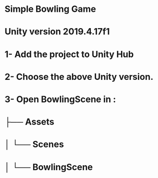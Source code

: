 # Simple Bowling Game

# Unity version 2019.4.17f1

# 1- Add the project to Unity Hub
# 2- Choose the above Unity version.
# 3- Open BowlingScene in :
#    ├── Assets
#    │   └── Scenes
#    │       └── BowlingScene
